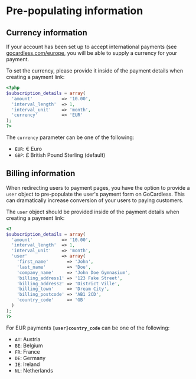 # Pre-populating information

## Currency information

If your account has been set up to accept international payments (see [gocardless.com/europe](https://gocardless.com/europe), you will be able to supply a currency for your payment.

To set the currency, please provide it inside of the payment details when creating a payment link:

```php
<?php
$subscription_details = array(
  'amount'           => '10.00',
  'interval_length'  => 1,
  'interval_unit'    => 'month',
  'currency'         => 'EUR'
);
?>
```

The `currency` parameter can be one of the following:

* `EUR`: € Euro
* `GBP`: £ British Pound Sterling (default)


## Billing information

When redirecting users to payment pages, you have the option to provide a `user` object to pre-populate the user's payment form on GoCardless. This can dramatically increase conversion of your users to paying customers.  

The `user` object should be provided inside of the payment details when creating a payment link:


```php
<?
$subscription_details = array(
  'amount'           => '10.00',
  'interval_length'  => 1,
  'interval_unit'    => 'month',
  'user'             => array(
    'first_name'       => 'John',
    'last_name'        => 'Doe',
    'company_name'     => 'John Doe Gymnasium',
    'billing_address1' => '123 Fake Street',
    'billing_address2' => 'District Ville',
    'billing_town'     => 'Dream City',
    'billing_postcode' => 'AB1 2CD',
    'country_code'     => 'GB'
  )
);
?>
```

For EUR payments **`[user]country_code`** can be one of the following:

* `AT`: Austria
* `BE`: Belgium
* `FR`: France
* `DE`: Germany
* `IE`: Ireland
* `NL`: Netherlands
